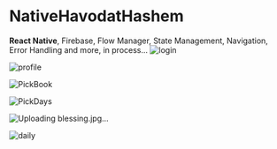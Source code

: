 # NativeHavodatHashem
**React Native**, Firebase, Flow Manager, State Management, Navigation, Error Handling and more, in process...
![login](https://github.com/AmitGodosi/HavodatHashem/assets/94754700/f4cd5fba-fc1b-4df5-ae43-fe8103fdaae7)

![profile](https://github.com/AmitGodosi/HavodatHashem/assets/94754700/8c48e98a-415e-465a-917c-9f8d62dd7790)

![PickBook](https://github.com/AmitGodosi/HavodatHashem/assets/94754700/a163d6d9-eb52-460b-b144-16498414e7cf)

![PickDays](https://github.com/AmitGodosi/HavodatHashem/assets/94754700/23ba8ba0-4aa4-43b2-b3a8-63762f14d8bd)

![Uploading blessing.jpg…]()

![daily](https://github.com/AmitGodosi/HavodatHashem/assets/94754700/7756b7f9-0f0d-4193-ac67-f0c8e4c70d86)
